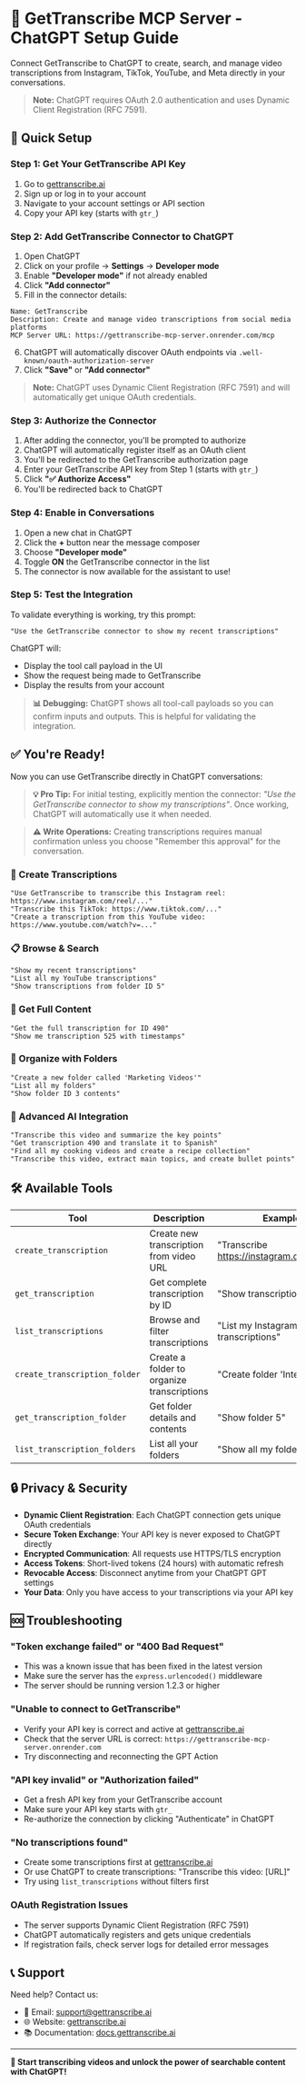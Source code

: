 # 🤖 GetTranscribe MCP Server - ChatGPT Setup Guide

Connect GetTranscribe to ChatGPT to create, search, and manage video transcriptions from Instagram, TikTok, YouTube, and Meta directly in your conversations.

> **Note:** ChatGPT requires OAuth 2.0 authentication and uses Dynamic Client Registration (RFC 7591).

## 🚀 Quick Setup

### Step 1: Get Your GetTranscribe API Key
1. Go to [gettranscribe.ai](https://www.gettranscribe.ai)
2. Sign up or log in to your account
3. Navigate to your account settings or API section
4. Copy your API key (starts with `gtr_`)

### Step 2: Add GetTranscribe Connector to ChatGPT
1. Open ChatGPT
2. Click on your profile → **Settings** → **Developer mode**
3. Enable **"Developer mode"** if not already enabled
4. Click **"Add connector"**
5. Fill in the connector details:

```
Name: GetTranscribe
Description: Create and manage video transcriptions from social media platforms
MCP Server URL: https://gettranscribe-mcp-server.onrender.com/mcp
```

6. ChatGPT will automatically discover OAuth endpoints via `.well-known/oauth-authorization-server`
7. Click **"Save"** or **"Add connector"**

> **Note:** ChatGPT uses Dynamic Client Registration (RFC 7591) and will automatically get unique OAuth credentials.

### Step 3: Authorize the Connector
1. After adding the connector, you'll be prompted to authorize
2. ChatGPT will automatically register itself as an OAuth client
3. You'll be redirected to the GetTranscribe authorization page
4. Enter your GetTranscribe API key from Step 1 (starts with `gtr_`)
5. Click **"✅ Authorize Access"**
6. You'll be redirected back to ChatGPT

### Step 4: Enable in Conversations
1. Open a new chat in ChatGPT
2. Click the **+** button near the message composer
3. Choose **"Developer mode"**
4. Toggle **ON** the GetTranscribe connector in the list
5. The connector is now available for the assistant to use!

### Step 5: Test the Integration
To validate everything is working, try this prompt:

```
"Use the GetTranscribe connector to show my recent transcriptions"
```

ChatGPT will:
- Display the tool call payload in the UI
- Show the request being made to GetTranscribe
- Display the results from your account

> **📊 Debugging:** ChatGPT shows all tool-call payloads so you can confirm inputs and outputs. This is helpful for validating the integration.

## ✅ You're Ready!

Now you can use GetTranscribe directly in ChatGPT conversations:

> **💡 Pro Tip:** For initial testing, explicitly mention the connector: *"Use the GetTranscribe connector to show my transcriptions"*. Once working, ChatGPT will automatically use it when needed.

> **⚠️ Write Operations:** Creating transcriptions requires manual confirmation unless you choose "Remember this approval" for the conversation.

### 🎥 Create Transcriptions
```
"Use GetTranscribe to transcribe this Instagram reel: https://www.instagram.com/reel/..."
"Transcribe this TikTok: https://www.tiktok.com/..."
"Create a transcription from this YouTube video: https://www.youtube.com/watch?v=..."
```

### 📋 Browse & Search
```
"Show my recent transcriptions"
"List all my YouTube transcriptions"
"Show transcriptions from folder ID 5"
```

### 📄 Get Full Content
```
"Get the full transcription for ID 490"
"Show me transcription 525 with timestamps"
```

### 📁 Organize with Folders
```
"Create a new folder called 'Marketing Videos'"
"List all my folders"
"Show folder ID 3 contents"
```

### 🎯 Advanced AI Integration
```
"Transcribe this video and summarize the key points"
"Get transcription 490 and translate it to Spanish"
"Find all my cooking videos and create a recipe collection"
"Transcribe this video, extract main topics, and create bullet points"
```

## 🛠️ Available Tools

| Tool | Description | Example |
|------|-------------|---------|
| `create_transcription` | Create new transcription from video URL | "Transcribe https://instagram.com/reel/..." |
| `get_transcription` | Get complete transcription by ID | "Show transcription 123" |
| `list_transcriptions` | Browse and filter transcriptions | "List my Instagram transcriptions" |
| `create_transcription_folder` | Create a folder to organize transcriptions | "Create folder 'Interviews'" |
| `get_transcription_folder` | Get folder details and contents | "Show folder 5" |
| `list_transcription_folders` | List all your folders | "Show all my folders" |

## 🔒 Privacy & Security

- **Dynamic Client Registration**: Each ChatGPT connection gets unique OAuth credentials
- **Secure Token Exchange**: Your API key is never exposed to ChatGPT directly
- **Encrypted Communication**: All requests use HTTPS/TLS encryption
- **Access Tokens**: Short-lived tokens (24 hours) with automatic refresh
- **Revocable Access**: Disconnect anytime from your ChatGPT GPT settings
- **Your Data**: Only you have access to your transcriptions via your API key

## 🆘 Troubleshooting

### "Token exchange failed" or "400 Bad Request"
- This was a known issue that has been fixed in the latest version
- Make sure the server has the `express.urlencoded()` middleware
- The server should be running version 1.2.3 or higher

### "Unable to connect to GetTranscribe"
- Verify your API key is correct and active at [gettranscribe.ai](https://www.gettranscribe.ai)
- Check that the server URL is correct: `https://gettranscribe-mcp-server.onrender.com`
- Try disconnecting and reconnecting the GPT Action

### "API key invalid" or "Authorization failed"
- Get a fresh API key from your GetTranscribe account
- Make sure your API key starts with `gtr_`
- Re-authorize the connection by clicking "Authenticate" in ChatGPT

### "No transcriptions found"
- Create some transcriptions first at [gettranscribe.ai](https://www.gettranscribe.ai)
- Or use ChatGPT to create transcriptions: "Transcribe this video: [URL]"
- Try using `list_transcriptions` without filters first

### OAuth Registration Issues
- The server supports Dynamic Client Registration (RFC 7591)
- ChatGPT automatically registers and gets unique credentials
- If registration fails, check server logs for detailed error messages

## 📞 Support

Need help? Contact us:
- 📧 Email: support@gettranscribe.ai
- 🌐 Website: [gettranscribe.ai](https://gettranscribe.ai)
- 📚 Documentation: [docs.gettranscribe.ai](https://docs.gettranscribe.ai)

---

**🎥 Start transcribing videos and unlock the power of searchable content with ChatGPT!**
